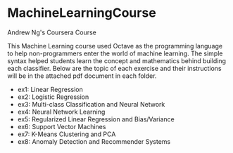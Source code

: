 # MachineLearningCourse
Andrew Ng's Coursera Course

This Machine Learning course used Octave as the programming language to help non-programmers enter the world of machine learning.  The simple syntax helped students learn the concept and mathematics behind building each classifier.  Below are the topic of each exercise and their instructions will be in the attached pdf document in each folder.

* ex1: Linear Regression
* ex2: Logistic Regression
* ex3: Multi-class Classification and Neural Network
* ex4: Neural Network Learning
* ex5: Regularized Linear Regression and Bias/Variance
* ex6: Support Vector Machines
* ex7: K-Means Clustering and PCA
* ex8: Anomaly Detection and Recommender Systems
